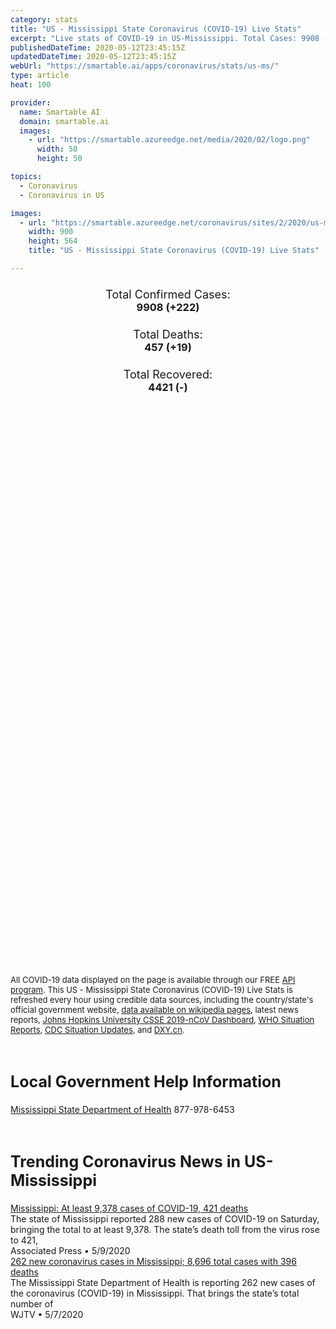 ```yaml
---
category: stats
title: "US - Mississippi State Coronavirus (COVID-19) Live Stats"
excerpt: "Live stats of COVID-19 in US-Mississippi. Total Cases: 9908 (+222), Deaths: 457 (+19), Recoveries: 4421(-)."
publishedDateTime: 2020-05-12T23:45:15Z
updatedDateTime: 2020-05-12T23:45:15Z
webUrl: "https://smartable.ai/apps/coronavirus/stats/us-ms/"
type: article
heat: 100

provider:
  name: Smartable AI
  domain: smartable.ai
  images:
    - url: "https://smartable.azureedge.net/media/2020/02/logo.png"
      width: 50
      height: 50

topics:
  - Coronavirus
  - Coronavirus in US

images:
  - url: "https://smartable.azureedge.net/coronavirus/sites/2/2020/us-ms.jpg"
    width: 900
    height: 564
    title: "US - Mississippi State Coronavirus (COVID-19) Live Stats"

---
```

<div class="total-stats" style="text-align: center;">
    <h3>
	    <div style="font-size: 18px; font-weight: 400;">Total Confirmed Cases:</div>
	    9908 (<span class='red'>+222</span>)
    </h3>
    <h3>
	    <div style="font-size: 18px; font-weight: 400;">Total Deaths:</div>
	    457 (<span class='red'>+19</span>)
    </h3>
    <h3>
	    <div style="font-size: 18px; font-weight: 400;">Total Recovered:</div>
	    4421 (-)
    </h3>
</div>

<script type="text/javascript" src="https://www.gstatic.com/charts/loader.js"></script>

<div id="time_series_chart" style="width: 100%; height: 400px;"></div>
<script type="text/javascript">
  google.charts.load('current', {'packages':['corechart']});
  google.charts.setOnLoadCallback(drawChart);
  function drawChart() {
    var data = google.visualization.arrayToDataTable([
      ['Date', 'Total Cases', 'Total Deaths', 'Total Recovered'],
      ['1/22/2020', 0, 0, 0],['1/23/2020', 0, 0, 0],['1/24/2020', 0, 0, 0],['1/25/2020', 0, 0, 0],['1/26/2020', 0, 0, 0],['1/27/2020', 0, 0, 0],['1/28/2020', 0, 0, 0],['1/29/2020', 0, 0, 0],['1/30/2020', 0, 0, 0],['1/31/2020', 0, 0, 0],['2/1/2020', 0, 0, 0],['2/2/2020', 0, 0, 0],['2/3/2020', 0, 0, 0],['2/4/2020', 0, 0, 0],['2/5/2020', 0, 0, 0],['2/6/2020', 0, 0, 0],['2/7/2020', 0, 0, 0],['2/8/2020', 0, 0, 0],['2/9/2020', 0, 0, 0],['2/10/2020', 0, 0, 0],['2/11/2020', 0, 0, 0],['2/12/2020', 0, 0, 0],['2/13/2020', 0, 0, 0],['2/14/2020', 0, 0, 0],['2/15/2020', 0, 0, 0],['2/16/2020', 0, 0, 0],['2/17/2020', 0, 0, 0],['2/18/2020', 0, 0, 0],['2/19/2020', 0, 0, 0],['2/20/2020', 0, 0, 0],['2/21/2020', 0, 0, 0],['2/22/2020', 0, 0, 0],['2/23/2020', 0, 0, 0],['2/24/2020', 0, 0, 0],['2/25/2020', 0, 0, 0],['2/26/2020', 0, 0, 0],['2/27/2020', 0, 0, 0],['2/28/2020', 0, 0, 0],['2/29/2020', 0, 0, 0],['3/1/2020', 0, 0, 0],['3/2/2020', 0, 0, 0],['3/3/2020', 0, 0, 0],['3/4/2020', 0, 0, 0],['3/5/2020', 0, 0, 0],['3/6/2020', 0, 0, 0],['3/7/2020', 0, 0, 0],['3/8/2020', 0, 0, 0],['3/9/2020', 0, 0, 0],['3/10/2020', 0, 0, 0],['3/11/2020', 0, 0, 0],['3/12/2020', 1, 0, 0],['3/13/2020', 8, 0, 0],['3/14/2020', 8, 0, 0],['3/15/2020', 10, 0, 0],['3/16/2020', 16, 0, 0],['3/17/2020', 25, 0, 0],['3/18/2020', 34, 0, 0],['3/19/2020', 52, 1, 0],['3/20/2020', 80, 1, 0],['3/21/2020', 140, 1, 0],['3/22/2020', 207, 1, 0],['3/23/2020', 249, 1, 0],['3/24/2020', 320, 1, 0],['3/25/2020', 377, 5, 0],['3/26/2020', 485, 6, 0],['3/27/2020', 579, 8, 0],['3/28/2020', 663, 13, 0],['3/29/2020', 759, 14, 0],['3/30/2020', 847, 16, 0],['3/31/2020', 937, 20, 0],['4/1/2020', 1073, 22, 0],['4/2/2020', 1177, 26, 0],['4/3/2020', 1358, 29, 0],['4/4/2020', 1455, 35, 0],['4/5/2020', 1638, 43, 0],['4/6/2020', 1738, 51, 0],['4/7/2020', 1915, 60, 0],['4/8/2020', 2003, 67, 0],['4/9/2020', 2260, 76, 0],['4/10/2020', 2469, 82, 0],['4/11/2020', 2642, 93, 0],['4/12/2020', 2781, 96, 0],['4/13/2020', 2942, 98, 0],['4/14/2020', 3087, 111, 0],['4/15/2020', 3360, 122, 0],['4/16/2020', 3624, 129, 0],['4/17/2020', 3793, 140, 0],['4/18/2020', 3974, 152, 0],['4/19/2020', 4274, 159, 0],['4/20/2020', 4512, 169, 0],['4/21/2020', 4716, 183, 0],['4/22/2020', 4894, 193, 0],['4/23/2020', 5153, 201, 0],['4/24/2020', 5437, 210, 0],['4/25/2020', 5723, 221, 0],['4/26/2020', 5919, 228, 0],['4/27/2020', 6100, 231, 0],['4/28/2020', 6347, 241, 0],['4/29/2020', 6574, 252, 0],['4/30/2020', 6828, 263, 3413],['5/1/2020', 7120, 272, 3413],['5/2/2020', 7448, 293, 3413],['5/3/2020', 7557, 303, 3413],['5/4/2020', 7878, 312, 3413],['5/5/2020', 8208, 342, 3413],['5/6/2020', 8441, 374, 4421],['5/7/2020', 8704, 398, 4421],['5/8/2020', 9108, 410, 4421],['5/9/2020', 9391, 424, 4421],['5/10/2020', 9521, 431, 4421],['5/11/2020', 9686, 438, 4421],['5/12/2020', 9908, 457, 4421],
    ]);
    var options = {
      curveType: 'none',
      chartArea: {'width': '80%', 'height': '80%'},
      legend: { position: 'top' },
      lineWidth: 5,
      colors: ['#f60109', '#444444', '#81B71F']
    };
    var chart = new google.visualization.LineChart(document.getElementById('time_series_chart'));
    chart.draw(data, options);
  }
</script>

<div id="geo_chart" style="width: 100%; height: 500px;"></div>
<script type="text/javascript">
  google.charts.load('current', {
    'packages':['geochart'],
    'mapsApiKey': 'AIzaSyDk1HhVhLaveyKrUhhHZ5YwzIpEcbdal6U'
  });
  google.charts.setOnLoadCallback(drawRegionsMap);
  function drawRegionsMap() {
    var data = google.visualization.arrayToDataTable([
      ['LATITUDE', 'LONGITUDE', 'DESCRIPTION', 'Total Cases', 'Total Deaths'],
      [31.496, -91.4152, "Adams", 160, 13],[34.9224, -88.4432, "Alcorn", 10, 1],[31.1611, -90.8006, "Amite", 38, 1],[33.122, -89.465, "Attala", 196, 4],[34.8239, -89.2385, "Benton", 13, 0],[34.09, -90.7206, "Bolivar", 119, 9],[33.9909, -89.3454, "Calhoun", 58, 4],[33.5186, -89.9193, "Carroll", 111, 4],[34.0053, -88.7479, "Chickasaw", 93, 10],[33.2931, -89.3993, "Choctaw", 16, 2],[31.8804, -91.1407, "Claiborne", 41, 0],[32.0441, -88.8844, "Clarke", 84, 8],[33.6064, -88.6571, "Clay", 66, 3],[34.3222, -90.4542, "Coahoma", 71, 3],[31.9903, -90.354, "Copiah", 163, 2],[31.5581, -89.4987, "Covington", 93, 1],[34.85, -89.9921, "DeSoto", 336, 5],[31.3074, -89.317, "Forrest", 315, 21],[31.4721, -90.8929, "Franklin", 19, 1],[30.9312, -88.5959, "George", 15, 1],[33.7816, -89.813, "Grenada", 52, 2],[30.3791, -89.3707, "Hancock", 74, 10],[30.4422, -88.9512, "Harrison", 198, 6],[32.3163, -90.2124, "Hinds", 675, 15],[33.323, -90.2355, "Holmes", 223, 19],[33.0952, -90.4967, "Humphreys", 34, 4],[34.2327, -88.2507, "Itawamba", 69, 7],[30.5905, -88.4846, "Jackson", 276, 11],[31.7123, -91.062, "Jefferson", 31, 0],[31.7879, -89.0362, "Jones", 249, 5],[32.8302, -88.4771, "Kemper", 93, 6],[34.5034, -89.5025, "Lafayette", 101, 3],[31.3114, -89.374, "Lamar", 156, 4],[32.5104, -88.5264, "Lauderdale", 492, 44],[31.6048, -90.0023, "Lawrence", 66, 0],[32.6749, -89.4529, "Leake", 307, 4],[34.2649, -88.5768, "Lee", 80, 5],[33.5173, -90.3444, "Leflore", 185, 18],[31.5803, -90.4432, "Lincoln", 186, 14],[33.6276, -88.4454, "Lowndes", 86, 3],[32.5434, -90.3142, "Madison", 466, 12],[31.2386, -89.8829, "Marion", 84, 7],[34.6492, -89.3065, "Marshall", 56, 2],[33.746, -88.4095, "Monroe", 200, 21],[33.4404, -89.5673, "Montgomery", 69, 1],[32.7889, -89.2384, "Neshoba", 320, 15],[32.5711, -89.1152, "Newton", 142, 1],[33.2367, -88.5781, "Noxubee", 105, 2],[33.3451, -89.0458, "Oktibbeha", 89, 4],[34.2409, -89.9433, "Panola", 43, 2],[30.574, -89.6419, "Pearl River", 190, 24],[31.2036, -89.0272, "Perry", 34, 1],[31.0072, -90.4719, "Pike", 170, 10],[34.3611, -88.8388, "Pontotoc", 24, 2],[34.708, -88.662, "Prentiss", 36, 2],[34.2006, -90.2845, "Quitman", 17, 0],[32.2778, -89.9896, "Rankin", 251, 6],[32.4491, -89.4889, "Scott", 462, 6],[32.9719, -90.8284, "Sharkey", 5, 0],[31.873, -89.734, "Simpson", 62, 0],[32.0144, -89.3818, "Smith", 104, 6],[33.8101, -90.5304, "Sunflower", 63, 3],[34.0075, -90.0552, "Tallahatchie", 12, 1],[34.6902, -89.9757, "Tate", 52, 0],[34.638, -88.8431, "Tippah", 66, 11],[34.7032, -90.3796, "Tunica", 39, 2],[34.4909, -89.0201, "Union", 50, 3],[31.1173, -90.1444, "Walthall", 41, 0],[32.3173, -90.8868, "Warren", 117, 2],[33.385, -91.0514, "Washington", 85, 3],[33.539, -89.1278, "Webster", 22, 1],[31.087, -91.0654, "Wilkinson", 77, 9],[33.1224, -89.0553, "Winston", 66, 0],[33.9765, -89.6845, "Yalobusha", 36, 0],[32.672, -90.5445, "Yazoo", 169, 2],[34.4866, -88.1863, "Tishomingo", 10, 0],[32.0722, -89.2626, "Jasper", 89, 2],[31.6773, -88.6353, "Wayne", 28, 0],[30.8557, -89.1385, "Stone", 24, 0],[31.1037, -88.8239, "Greene", 6, 1],[31.4961, -89.745, "Jefferson Davis", 55, 1],
    ]);
    var options = {
      backgroundColor: {fill:'transparent',stroke:'#FFF' ,strokeWidth:0 }, 
      displayMode: 'markers',
      region: 'US-MS', 
      resolution: 'metros',
      colorAxis: {colors: ['#F27D81', '#f60109']},
      sizeAxis: {minSize:3,  maxSize:12},
    };
    var chart = new google.visualization.GeoChart(document.getElementById('geo_chart'));
    chart.draw(data, options);
  };
</script>

<div id="geo_table"></div>
<script type="text/javascript">
  google.charts.load('current', {'packages':['table']});
  google.charts.setOnLoadCallback(drawTable);
  function drawTable() {
    var data = new google.visualization.DataTable();
    data.addColumn('string', 'Location');
    data.addColumn('number', 'Total Cases');
    data.addColumn('number', 'New Cases');
    data.addColumn('number', 'Active Cases');
    data.addColumn('number', 'Total Deaths');
    data.addColumn('number', 'New Deaths');
    data.addColumn('number', 'Total Recovered');
    data.addRows([
      [{v:"Adams", f:"Adams"}, 160, 0, 147, 13, 0, 0],[{v:"Alcorn", f:"Alcorn"}, 10, 0, 9, 1, 0, 0],[{v:"Amite", f:"Amite"}, 38, 0, 37, 1, 0, 0],[{v:"Attala", f:"Attala"}, 196, 0, 192, 4, 0, 0],[{v:"Benton", f:"Benton"}, 13, 0, 13, 0, 0, 0],[{v:"Bolivar", f:"Bolivar"}, 119, 0, 110, 9, 0, 0],[{v:"Calhoun", f:"Calhoun"}, 58, 0, 54, 4, 0, 0],[{v:"Carroll", f:"Carroll"}, 111, 0, 107, 4, 0, 0],[{v:"Chickasaw", f:"Chickasaw"}, 93, 0, 83, 10, 0, 0],[{v:"Choctaw", f:"Choctaw"}, 16, 0, 14, 2, 0, 0],[{v:"Claiborne", f:"Claiborne"}, 41, 0, 41, 0, 0, 0],[{v:"Clarke", f:"Clarke"}, 84, 0, 76, 8, 0, 0],[{v:"Clay", f:"Clay"}, 66, 0, 63, 3, 0, 0],[{v:"Coahoma", f:"Coahoma"}, 71, 0, 68, 3, 0, 0],[{v:"Copiah", f:"Copiah"}, 163, 0, 161, 2, 0, 0],[{v:"Covington", f:"Covington"}, 93, 0, 92, 1, 0, 0],[{v:"DeSoto", f:"DeSoto"}, 336, 0, 331, 5, 0, 0],[{v:"Forrest", f:"Forrest"}, 315, 0, 294, 21, 0, 0],[{v:"Franklin", f:"Franklin"}, 19, 0, 18, 1, 0, 0],[{v:"George", f:"George"}, 15, 0, 14, 1, 0, 0],[{v:"Grenada", f:"Grenada"}, 52, 0, 50, 2, 0, 0],[{v:"Hancock", f:"Hancock"}, 74, 0, 64, 10, 0, 0],[{v:"Harrison", f:"Harrison"}, 198, 0, 192, 6, 0, 0],[{v:"Hinds", f:"Hinds"}, 675, 0, 660, 15, 0, 0],[{v:"Holmes", f:"Holmes"}, 223, 0, 204, 19, 0, 0],[{v:"Humphreys", f:"Humphreys"}, 34, 0, 30, 4, 0, 0],[{v:"Itawamba", f:"Itawamba"}, 69, 0, 62, 7, 0, 0],[{v:"Jackson", f:"Jackson"}, 276, 0, 265, 11, 0, 0],[{v:"Jefferson", f:"Jefferson"}, 31, 0, 31, 0, 0, 0],[{v:"Jones", f:"Jones"}, 249, 0, 244, 5, 0, 0],[{v:"Kemper", f:"Kemper"}, 93, 0, 87, 6, 0, 0],[{v:"Lafayette", f:"Lafayette"}, 101, 0, 98, 3, 0, 0],[{v:"Lamar", f:"Lamar"}, 156, 0, 152, 4, 0, 0],[{v:"Lauderdale", f:"Lauderdale"}, 492, 0, 448, 44, 0, 0],[{v:"Lawrence", f:"Lawrence"}, 66, 0, 66, 0, 0, 0],[{v:"Leake", f:"Leake"}, 307, 0, 303, 4, 0, 0],[{v:"Lee", f:"Lee"}, 80, 0, 75, 5, 0, 0],[{v:"Leflore", f:"Leflore"}, 185, 0, 167, 18, 0, 0],[{v:"Lincoln", f:"Lincoln"}, 186, 0, 172, 14, 0, 0],[{v:"Lowndes", f:"Lowndes"}, 86, 0, 83, 3, 0, 0],[{v:"Madison", f:"Madison"}, 466, 0, 454, 12, 0, 0],[{v:"Marion", f:"Marion"}, 84, 0, 77, 7, 0, 0],[{v:"Marshall", f:"Marshall"}, 56, 0, 54, 2, 0, 0],[{v:"Monroe", f:"Monroe"}, 200, 0, 179, 21, 0, 0],[{v:"Montgomery", f:"Montgomery"}, 69, 0, 68, 1, 0, 0],[{v:"Neshoba", f:"Neshoba"}, 320, 0, 305, 15, 0, 0],[{v:"Newton", f:"Newton"}, 142, 0, 141, 1, 0, 0],[{v:"Noxubee", f:"Noxubee"}, 105, 0, 103, 2, 0, 0],[{v:"Oktibbeha", f:"Oktibbeha"}, 89, 0, 85, 4, 0, 0],[{v:"Panola", f:"Panola"}, 43, 0, 41, 2, 0, 0],[{v:"Pearl River", f:"Pearl River"}, 190, 0, 166, 24, 0, 0],[{v:"Perry", f:"Perry"}, 34, 0, 33, 1, 0, 0],[{v:"Pike", f:"Pike"}, 170, 0, 160, 10, 0, 0],[{v:"Pontotoc", f:"Pontotoc"}, 24, 0, 22, 2, 0, 0],[{v:"Prentiss", f:"Prentiss"}, 36, 0, 34, 2, 0, 0],[{v:"Quitman", f:"Quitman"}, 17, 0, 17, 0, 0, 0],[{v:"Rankin", f:"Rankin"}, 251, 0, 245, 6, 0, 0],[{v:"Scott", f:"Scott"}, 462, 0, 456, 6, 0, 0],[{v:"Sharkey", f:"Sharkey"}, 5, 0, 5, 0, 0, 0],[{v:"Simpson", f:"Simpson"}, 62, 0, 62, 0, 0, 0],[{v:"Smith", f:"Smith"}, 104, 0, 98, 6, 0, 0],[{v:"Sunflower", f:"Sunflower"}, 63, 0, 60, 3, 0, 0],[{v:"Tallahatchie", f:"Tallahatchie"}, 12, 0, 11, 1, 0, 0],[{v:"Tate", f:"Tate"}, 52, 0, 52, 0, 0, 0],[{v:"Tippah", f:"Tippah"}, 66, 0, 55, 11, 0, 0],[{v:"Tunica", f:"Tunica"}, 39, 0, 37, 2, 0, 0],[{v:"Union", f:"Union"}, 50, 0, 47, 3, 0, 0],[{v:"Walthall", f:"Walthall"}, 41, 0, 41, 0, 0, 0],[{v:"Warren", f:"Warren"}, 117, 0, 115, 2, 0, 0],[{v:"Washington", f:"Washington"}, 85, 0, 82, 3, 0, 0],[{v:"Webster", f:"Webster"}, 22, 0, 21, 1, 0, 0],[{v:"Wilkinson", f:"Wilkinson"}, 77, 0, 68, 9, 0, 0],[{v:"Winston", f:"Winston"}, 66, 0, 66, 0, 0, 0],[{v:"Yalobusha", f:"Yalobusha"}, 36, 0, 36, 0, 0, 0],[{v:"Yazoo", f:"Yazoo"}, 169, 0, 167, 2, 0, 0],[{v:"Tishomingo", f:"Tishomingo"}, 10, 0, 10, 0, 0, 0],[{v:"Jasper", f:"Jasper"}, 89, 0, 87, 2, 0, 0],[{v:"Wayne", f:"Wayne"}, 28, 0, 28, 0, 0, 0],[{v:"Stone", f:"Stone"}, 24, 0, 24, 0, 0, 0],[{v:"Greene", f:"Greene"}, 6, 0, 5, 1, 0, 0],[{v:"Jefferson Davis", f:"Jefferson Davis"}, 55, 0, 54, 1, 0, 0],
    ]);
    data.setProperty(0, 0, 'style', 'min-width:100px');
    var table = new google.visualization.Table(document.getElementById('geo_table'));
    table.draw(data, {allowHtml: true, sortColumn: 2, sortAscending: false, width: '660px', height: '100%'});
  }
</script>

<span style="font-size: 13px">All COVID-19 data displayed on the page is available through our FREE <a href="https://developer.smartable.ai">API program</a>. This US - Mississippi State Coronavirus (COVID-19) Live Stats is refreshed every hour using credible data sources, including the country/state's official government website, <a href="https://en.wikipedia.org/wiki/2019%E2%80%9320_coronavirus_pandemic" target="_blank">data available on wikipedia pages</a>, latest news reports, <a href="https://systems.jhu.edu/research/public-health/ncov/" target="_blank">Johns Hopkins University CSSE 2019-nCoV Dashboard</a>, <a href="https://www.who.int/emergencies/diseases/novel-coronavirus-2019/situation-reports" target="_blank">WHO Situation Reports</a>, <a href="https://www.cdc.gov/coronavirus/2019-ncov/index.html" target="_blank">CDC Situation Updates</a>, and <a href="https://ncov.dxy.cn/ncovh5/view/pneumonia" target="_blank">DXY.cn</a>.</span>

<h2 id="news" class="center" style="margin-top: 60px; font-size: 25px;">Local Government Help Information</h2>
<div class="info center">
<a href="https://msdh.ms.gov/msdhsite/_static/14,0,420.html" target="_blank">Mississippi State Department of Health</a> 877-978-6453
</div>
<h2 id="news" class="center" style="margin-top: 60px; font-size: 25px;">Trending Coronavirus News in US-Mississippi</h2>
<div class="row">
<div class="col-md-6 col-sm-12">
  <div class="content-card">
	<a href="https://apnews.com/e7596d17d4022040794903fb2d7461a4"><div class="card-image" style="background-image: url(https://storage.googleapis.com/afs-prod/media/ab8aecc8b6224d7eaa71153da080b954/3000.jpeg)"></div></a>
	<div class="content">
		<div class="card-title"><a href="https://apnews.com/e7596d17d4022040794903fb2d7461a4">Mississippi: At least 9,378 cases of COVID-19, 421 deaths</a></div>
		<div class="card-excerpt">The state of Mississippi reported 288 new cases of COVID-19 on Saturday, bringing the total to at least 9,378. The state’s death toll from the virus rose to 421,</div>
		<div class="card-meta">
			<span class="card-provider">Associated Press</span> • <span class="card-date">5/9/2020</span>
		</div>
	</div>
  </div>
</div>
<div class="col-md-6 col-sm-12">
  <div class="content-card">
	<a href="https://www.wjtv.com/health/coronavirus/262-new-coronavirus-cases-in-mississippi-8696-total-cases-with-396-deaths/"><div class="card-image" style="background-image: url(https://www.wjtv.com/wp-content/uploads/sites/72/2020/04/thumbnail_Coronavirus-Update-1-2-2-2-3-2-1-5-1.jpg?w=1280&h=720&crop=1)"></div></a>
	<div class="content">
		<div class="card-title"><a href="https://www.wjtv.com/health/coronavirus/262-new-coronavirus-cases-in-mississippi-8696-total-cases-with-396-deaths/">262 new coronavirus cases in Mississippi; 8,696 total cases with 396 deaths</a></div>
		<div class="card-excerpt">The Mississippi State Department of Health is reporting 262 new cases of the coronavirus (COVID-19) in Mississippi. That brings the state’s total number of</div>
		<div class="card-meta">
			<span class="card-provider">WJTV</span> • <span class="card-date">5/7/2020</span>
		</div>
	</div>
  </div>
</div>

</div>

